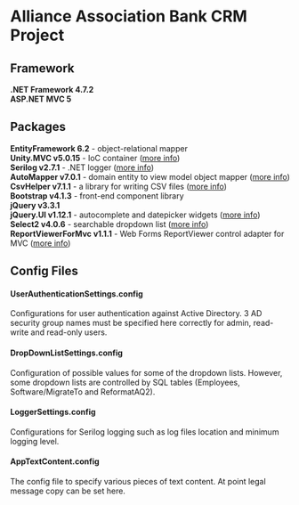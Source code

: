 # Alliance Association Bank CRM Project

## Framework
**.NET Framework 4.7.2**  
**ASP.NET MVC 5**  

## Packages
**EntityFramework 6.2** - object-relational mapper  
**Unity.MVC v5.0.15** - IoC container ([more info](https://github.com/unitycontainer))  
**Serilog v2.7.1** - .NET logger ([more info](https://serilog.net/))  
**AutoMapper v7.0.1** - domain entity to view model object mapper ([more info](https://automapper.org/))  
**CsvHelper v7.1.1** - a library for writing CSV files ([more info](https://joshclose.github.io/CsvHelper/))       
**Bootstrap v4.1.3** - front-end component library  
**jQuery v3.3.1**  
**jQuery.UI v1.12.1** - autocomplete and datepicker widgets ([more info](https://jqueryui.com/))    
**Select2 v4.0.6** - searchable dropdown list ([more info](https://select2.org/))  
**ReportViewerForMvc v1.1.1** - Web Forms ReportViewer control adapter for MVC ([more info](https://github.com/chasoliveira/ReportViewerForMvc))  

## Config Files

#### UserAuthenticationSettings.config
Configurations for user authentication against Active Directory. 3 AD security group names must be specified here correctly for admin, read-write and read-only users.
#### DropDownListSettings.config
Configuration of possible values for some of the dropdown lists. However, some dropdown lists are controlled by SQL tables (Employees, Software/MigrateTo and ReformatAQ2).
#### LoggerSettings.config
Configurations for Serilog logging such as log files location and minimum logging level.
#### AppTextContent.config
The config file to specify various pieces of text content. At point legal message copy can be set here.

